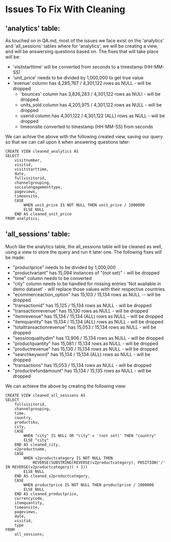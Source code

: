 # Issues To Fix With Cleaning

## 'analytics' table:

As touched on in QA.md, most of the issues we face exist on the 'analytics' and 'all_sessions' tables where for 'analytics', we will be creating a view, and will be answersing questions based on. The fixes that will take place will be:

  - 'visitstarttime' will be converted from seconds to a timestamp (HH-MM-SS)
  - 'unit_price' needs to be divided by 1,000,000 to get true value
  - 'evenue' column has 4,285,767 / 4,301,122 rows as NULL - will be dropped
	- 'bounces' column has 3,826,283 / 4,301,122 rows as NULl - will be dropped
	- units_sold column has 4,205,975 / 4,301,122 rows as NULL - will be dropped
	- userid column has 4,301,122 / 4,301,122 (ALL) rows as NULL - will be dropped
	- timeonsite converted to timestamp (HH-MM-SS) from seconds

We can achive the above with the following created view, saving our query so that we can call upon it when answering questions later:

```
CREATE VIEW cleaned_analytics AS
SELECT
    visitnumber,
    visitid,
   	visitstarttime,
    date,
    fullvisitorid,
    channelgrouping,
    socialengagementtype,
    pageviews,
    timeonsite,
    CASE 
        WHEN unit_price IS NOT NULL THEN unit_price / 1000000
        ELSE NULL
    END AS cleaned_unit_price
FROM analytics;
```

## 'all_sessions' table:

Much like the analytics table, the all_sessions table will be cleaned as well, using a view to store the query and run it later one. The following fixes will be made:

  - "productprice" needs to be divided by 1,000,000
  - "productvariant" has 15,094 instances of "(not set)" - will be dropped
  - "time" column needs to be converted
  - "city" column needs to be handled for missing entries 'Not available in demo 
  dataset' - will replace those values with their respective countries.
  - "ecommerceaction_option" has 15,103 / 15,134 rows as NULL -- will be dropped
  - "transactionid" has 15,125 / 15,134 rows as NULL - will be dropped  
  - "transactionrevenue" has 15,130 rows as NULL - will be dropped
  - "itemrevenue" has 15,134 / 15,134 (ALL) rows as NULL - will be dropped
  - "itemquantity" has 15,134 / 15,134 (ALL) rows as NULL - will be dropped
  - "totaltransactionrevenue" has 15,053 / 15,134 rows as NULL - will be dropped
  - "sessionqualitydim" has 13,906 / 15,134 rows as NULL - will be dropped
  - "productquantity" has 15,081 / 15,134 rows as NULL - will be dropped
  - "productrevenue" has 15,130 / 15,134 rows as NULL - will be dropped
  - "searchkeyword" has 15,134 / 15,134 (ALL) rows as NULL - will be dropped
  - "transactions" has 15,053 / 15,134 rows as NULL - will be dropped
  - "productrefundamount" has 15,134 / 15,135 rows as NULL - will be dropped

We can achieve the above by creating the following view:

```
CREATE VIEW cleaned_all_sessions AS
SELECT
    fullvisitorid,
    channelgrouping,
    time,
    country,
	productsku,
    city,
    CASE 
        WHEN "city" IS NULL OR "city" = '(not set)' THEN "country"
        ELSE "city"
    END AS cleaned_city,
    v2productname,
    CASE 
        WHEN v2productcategory IS NOT NULL THEN 
            REVERSE(SUBSTRING(REVERSE(v2productcategory), POSITION('/' IN REVERSE(v2productcategory)) + 1))
        ELSE NULL
    END AS cleaned_v2productcategory,
    CASE 
        WHEN productprice IS NOT NULL THEN productprice / 1000000
        ELSE NULL
    END AS cleaned_productprice,
    currencycode,
    itemquantity,
    timeonsite,
    pageviews,
    date,
    visitid,
    type
FROM 
	all_sessions;
```
